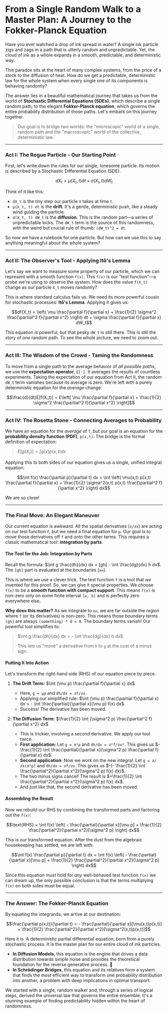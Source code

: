 # From a Single Random Walk to a Master Plan: A Journey to the Fokker-Planck Equation

Have you ever watched a drop of ink spread in water? A single ink particle zigs and zags in a path that is utterly random and unpredictable. Yet, the cloud of ink as a whole expands in a smooth, predictable, and deterministic way.

This paradox sits at the heart of many complex systems, from the price of a stock to the diffusion of heat. How do we get a predictable, deterministic law for the whole system when every single one of its components is behaving randomly?

The answer lies in a beautiful mathematical journey that takes us from the world of **Stochastic Differential Equations (SDEs)**, which describe a single random path, to the elegant **Fokker-Planck equation**, which governs the entire probability distribution of those paths. Let's embark on this journey together.

> Our goal is to bridge two worlds: the "microscopic" world of a single, random path and the "macroscopic" world of the collective, deterministic law.

***

### Act I: The Rogue Particle - Our Starting Point

First, let's write down the rules for our single, lonesome particle. Its motion is described by a Stochastic Differential Equation (SDE).

$$dX_t = \mu(X_t, t) dt + \sigma(X_t, t) dW_t$$

Think of it like this:
*   `dX_t` is the tiny step our particle `X` takes at time `t`.
*   `μ(X_t, t) dt` is the **drift**. It's a gentle, deterministic push, like a steady wind guiding the particle.
*   `σ(X_t, t) dW_t` is the **diffusion**. This is the random part—a series of unpredictable kicks. The `dW_t` term is the source of this randomness, with the weird but crucial rule of thumb: `(dW_t)^2 = dt`.

So now we have a rulebook for one particle. But how can we use this to say anything meaningful about the whole system?

***

### Act II: The Observer's Tool - Applying Itô's Lemma

Let's say we want to measure some property of our particle, which we can represent with a smooth function `f(x)`. This `f(x)` is our "test function"—a probe we're using to observe the system. How does the value `f(X_t)` change as our particle `X_t` moves randomly?

This is where standard calculus fails us. We need its more powerful cousin for stochastic processes: **Itô's Lemma**. Applying it gives us:

$$df(X_t) = \left( \mu \frac{\partial f}{\partial x} + \frac{1}{2} \sigma^2 \frac{\partial^2 f}{\partial x^2} \right) dt + \sigma \frac{\partial f}{\partial x} dW_t$$

This equation is powerful, but that pesky `dW_t` is still there. This is still the story of *one* random path. To see the whole picture, we need to zoom out.

***

### Act III: The Wisdom of the Crowd - Taming the Randomness

To move from a single path to the average behavior of *all possible paths*, we use the **expectation operator**, `E[·]`. It averages the results of countless experiments. Taking the expectation of our equation from Act II, the random `dW_t` term vanishes because its average is zero. We're left with a purely deterministic equation for the *average* change:

$$\frac{d}{dt}E[f(X_t)] = E\left[ \mu \frac{\partial f}{\partial x} + \frac{1}{2} \sigma^2 \frac{\partial^2 f}{\partial x^2} \right]$$

***

### Act IV: The Rosetta Stone - Connecting Averages to Probability

We have an equation for the *average* of `f`, but our goal is an equation for the **probability density function (PDF)**, `p(x,t)`. The bridge is the formal definition of expectation:

> $E[g(X_t)] = \int g(x) p(x,t) dx$

Applying this to both sides of our equation gives us a single, unified integral equation:

$$\int f(x) \frac{\partial p}{\partial t} dx = \int \left( \mu(x,t) p(x,t) \frac{\partial f}{\partial x} + \frac{1}{2} \sigma^2(x,t) p(x,t) \frac{\partial^2 f}{\partial x^2} \right) dx$$

We are so close!

***

### The Final Move: An Elegant Maneuver

Our current equation is awkward. All the spatial derivatives (`∂/∂x`) are acting on our test function `f`, but we need a final equation for `p`. Our goal is to move those derivatives off `f` and onto the other terms. This requires a classic mathematical tool: **integration by parts**.

#### The Tool for the Job: Integration by Parts

Recall the formula: $\int g \frac{dh}{dx} dx = [gh] - \int \frac{dg}{dx} h dx$. The `[gh]` part is evaluated at the boundaries (`±∞`).

This is where we use a clever trick. The test function `f` is a tool that *we* invented for this proof. So, we can give it special properties. We choose `f(x)` to be a **smooth function with compact support**. This means `f(x)` is non-zero only on some finite interval `[a, b]` and is perfectly zero everywhere else.

**Why does this matter?** As we integrate to `±∞`, we are far outside the region where `f` (or its derivatives) is non-zero. This means those boundary terms `[gh]` are always `(something) * 0 = 0`. The boundary terms vanish! Our powerful tool simplifies to:

> $\int g \frac{dh}{dx} dx = - \int \frac{dg}{dx} h dx$
>
> This lets us "move" a derivative from `h` to `g` at the cost of a minus sign.

#### Putting It Into Action

Let's transform the right-hand side (RHS) of our equation piece by piece.

1.  **The Drift Term:** $\int (\mu p) \frac{\partial f}{\partial x} dx$
    *   Here, `g = μp` and `dh/dx = ∂f/∂x`.
    *   Applying our simplified rule: $\int (\mu p) \frac{\partial f}{\partial x} dx = - \int \frac{\partial}{\partial x}(\mu p) f(x) dx$.
    *   Success! The derivative has been moved.

2.  **The Diffusion Term:** $\frac{1}{2} \int (\sigma^2 p) \frac{\partial^2 f}{\partial x^2} dx$
    *   This is trickier, involving a second derivative. We apply our tool twice.
    *   **First application:** Let `g = σ²p` and `dh/dx = ∂²f/∂x²`. This gives us $-\frac{1}{2} \int \frac{\partial}{\partial x}(\sigma^2 p) \frac{\partial f}{\partial x} dx$.
    *   **Second application:** Now we work on the new integral. Let `g = ∂/∂x(σ²p)` and `dh/dx = ∂f/∂x`. This gives us $-(- \frac{1}{2} \int \frac{\partial^2}{\partial x^2}(\sigma^2 p) f(x) dx)$.
    *   The two minus signs cancel! The result is $+\frac{1}{2} \int \frac{\partial^2}{\partial x^2}(\sigma^2 p) f(x) dx$.
    *   And just like that, the second derivative has been moved.

#### Assembling the Result

Now we rebuild our RHS by combining the transformed parts and factoring out the `f(x)`:

$$\text{RHS} = \int f(x) \left( - \frac{\partial}{\partial x}[\mu p] + \frac{1}{2} \frac{\partial^2}{\partial x^2}[\sigma^2 p] \right) dx$$

This is our transformed equation. After the dust from the algebraic housekeeping has settled, we are left with:

$$\int f(x) \frac{\partial p}{\partial t} dx = \int f(x) \left( - \frac{\partial}{\partial x}[\mu p] + \frac{1}{2} \frac{\partial^2}{\partial x^2}[\sigma^2 p] \right) dx$$

Since this equation must hold for *any* well-behaved test function `f(x)` we can dream up, the only possible conclusion is that the terms multiplying `f(x)` on both sides must be equal.

***

### The Answer: The Fokker-Planck Equation

By equating the integrands, we arrive at our destination:

$$\frac{\partial p(x,t)}{\partial t} = - \frac{\partial}{\partial x}[\mu(x,t)p(x,t)] + \frac{1}{2} \frac{\partial^2}{\partial x^2}[\sigma^2(x,t)p(x,t)]$$

Here it is. A deterministic partial differential equation, born from a purely stochastic process. It is the master plan for our entire cloud of ink particles.

*   **In Diffusion Models**, this equation is the engine that drives a data distribution towards simple noise and provides the theoretical foundation for the reverse generative process. 🎨
*   **In Schrödinger Bridges**, this equation and its relatives form a system that finds the most efficient way to transform one probability distribution into another, a problem with deep implications in optimal transport.

We started with a single, random walker and, through a series of logical steps, derived the universal law that governs the entire ensemble. It's a stunning example of finding predictability hidden within the heart of randomness.